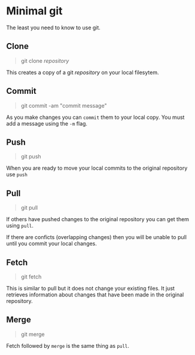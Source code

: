 # Minimal git

The least you need to know to use git.

## Clone

> git clone _repository_

This creates a copy of a git _repository_ on your local filesytem.

## Commit

> git commit -am "commit message"

As you make changes you can `commit` them to your local copy.
You must add a message using the `-m` flag.

## Push

> git push

When you are ready to move your local commits to the original repository use `push`

## Pull

> git pull

If others have pushed changes to the original repository you can get them using `pull`.

If there are conficts (overlapping changes) then you will be unable to pull until
you commit your local changes.

## Fetch

> git fetch

This is similar to pull but it does not change your existing files. It just retrieves
information about changes that have been made in the original repository.

## Merge

> git merge

Fetch followed by `merge` is the same thing as `pull`.


